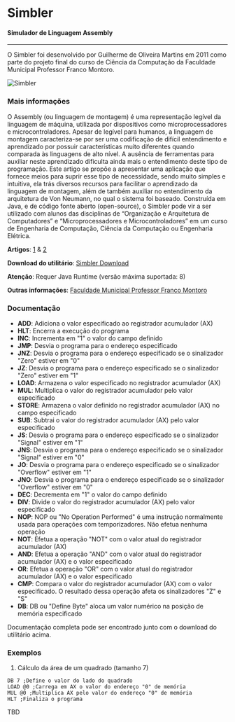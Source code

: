 # Simbler
#### Simulador de Linguagem Assembly
___

O Simbler foi desenvolvido por Guilherme de Oliveira Martins em 2011 como parte do projeto final do curso de Ciência da Computação da Faculdade Municipal Professor Franco Montoro. 

![Simbler](https://intercienciaesociedade.francomontoro.com.br/images/simbler2.jpg "Simbler")

### Mais informações
O Assembly (ou linguagem de montagem) é uma representação legível da linguagem de máquina, utilizada por dispositivos como microprocessadores e microcontroladores. Apesar de legível para humanos, a linguagem de montagem caracteriza-se por ser uma codificação de difícil entendimento e aprendizado por possuir características muito diferentes quando comparada às linguagens de alto nível. A ausência de ferramentas para auxiliar neste aprendizado dificulta ainda mais o entendimento deste tipo de programação. Este artigo se propõe a apresentar uma aplicação que fornece meios para suprir esse tipo de necessidade, sendo muito simples e intuitiva, ela trás diversos recursos para facilitar o aprendizado da linguagem de montagem, além de também auxiliar no entendimento da arquitetura de Von Neumann, no qual o sistema foi baseado. Construída em Java, e de código fonte aberto (open-source), o Simbler pode vir a ser utilizado com alunos das disciplinas de “Organização e Arquitetura de Computadores” e “Microprocessadores e Microcontroladores” em um curso de Engenharia de Computação, Ciência da Computação ou Engenharia Elétrica.
 
**Artigos**: [1](https://www.researchgate.net/publication/266260775_SIMBLER_-_UM_SIMULADOR_DE_LINGUAGEM_DE_MONTAGEM_DIDATICO_APLICADO_AO_ENSINO_DE_INFORMATICA) & [2](https://intercienciaesociedade.francomontoro.com.br/projetos/simbler/simbler.pdf)

**Download do utilitário**: [Simbler Download](https://intercienciaesociedade.francomontoro.com.br/projetos/simbler/simbler.zip)

**Atenção**: Requer Java Runtime (versão máxima suportada: 8)

**Outras informações**: [Faculdade Municipal Professor Franco Montoro](https://intercienciaesociedade.francomontoro.com.br/projetos/simbler/simbler.html)

### Documentação

- **ADD**: Adiciona o valor especificado ao registrador acumulador (AX)
- **HLT**: Encerra a execução do programa
- **INC**: Incrementa em "1" o valor do campo definido
- **JMP**: Desvia o programa para o endereço especificado
- **JNZ**: Desvia o programa para o endereço especificado se o sinalizador "Zero" estiver em "0"
- **JZ**: Desvia o programa para o endereço especificado se o sinalizador "Zero" estiver em "1" 
- **LOAD**: Armazena o valor especificado no registrador acumulador (AX)
- **MUL**: Multiplica o valor do registrador acumulador pelo valor especificado
- **STORE**: Armazena o valor definido no registrador acumulador (AX) no campo especificado
- **SUB**: Subtrai o valor do registrador acumulador (AX) pelo valor especificado
- **JS**: Desvia o programa para o endereço especificado se o sinalizador "Signal" estiver em "1"
- **JNS**: Desvia o programa para o endereço especificado se o sinalizador "Signal" estiver em "0"
- **JO**: Desvia o programa para o endereço especificado se o sinalizador "Overflow" estiver em "1"
- **JNO**: Desvia o programa para o endereço especificado se o sinalizador "Overflow" estiver em "0"
- **DEC**: Decrementa em "1" o valor do campo definido
- **DIV**: Divide o valor do registrador acumulador (AX) pelo valor especificado
- **NOP**: NOP ou "No Operation Performed" é uma instrução normalmente usada para operações com temporizadores. Não efetua nenhuma operação
- **NOT**: Efetua a operação "NOT" com o valor atual do registrador acumulador (AX)
- **AND**: Efetua a operação "AND" com o valor atual do registrador acumulador (AX) e o valor especificado
- **OR**: Efetua a operação "OR" com o valor atual do registrador acumulador (AX) e o valor especificado 
- **CMP**: Compara o valor do registrador acumulador (AX) com o valor especificado. O resultado dessa operação afeta os sinalizadores "Z" e "S"
- **DB**: DB ou "Define Byte" aloca um valor numérico na posição de memória especificado

Documentação completa pode ser encontrado junto com o download do utilitário acima.

### Exemplos

1. Cálculo da área de um quadrado (tamanho 7)
```Assembly
DB 7 ;Define o valor do lado do quadrado
LOAD @0 ;Carrega em AX o valor do endereço "0" de memória
MUL @0 ;Multiplica AX pelo valor do endereço "0" de memória
HLT ;Finaliza o programa
```  

TBD
